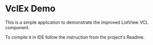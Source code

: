 # VclEx Demo

This is a simple application to demonstrate the improved ListView VCL component.

To compile it in IDE follow the instruction from the project's Readme.

